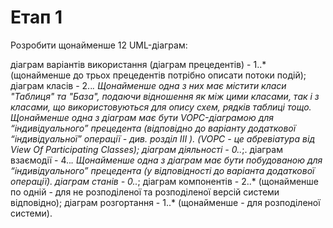 # Етап 1

Розробити щонайменше 12 UML-діаграм:

діаграм варіантів використання (діаграм прецедентів) - 1..* (щонайменше до трьох прецедентів потрібно описати потоки подій);
діаграм класів - 2..*. Щонайменше одна з них має містити класи "Таблиця" та "База", подаючи відношення як між цими класами, так і з класами, що використовуються для опису схем, рядків таблиці тощо. Щонайменше одна з діаграм має бути VOPC-діаграмою для “індивідуального” прецедента (відповідно до варіанту додаткової “індивідуальної” операції - див. розділ III ). (VOPC - це абревіатура від View Of Participating Classes);
діаграм діяльності - 0..*;.
діаграм взаємодії - 4..*. Щонайменше одна з діаграм має бути побудованою для “індивідуального” прецедента (у відповідності до варіанта додаткової операції).
діаграм станів - 0..*;
діаграм компонентів - 2..* (щонайменше по одній - для не розподіленої та розподіленої версій системи відповідно);
діаграм розгортання - 1..* (щонайменше - для розподіленої системи).
